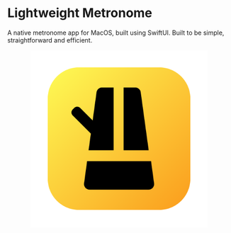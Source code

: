 #  Lightweight Metronome

A native metronome app for MacOS, built using SwiftUI. Built to be simple, straightforward and efficient. 
<p align="center">
<img src="app-screenshot2.PNG" width="400">
</p>
